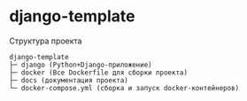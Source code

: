 # django-template

Структура проекта

```
django-template
├─ django (Python+Django-приложение)
├─ docker (Все Dockerfile для сборки проекта)
├─ docs (документация проекта)
└─ docker-compose.yml (сборка и запуск docker-контейнеров)
```